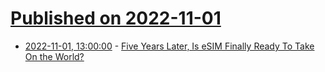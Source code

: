 # [Published on 2022-11-01](index.md)

* [2022-11-01, 13:00:00](https://mobile.slashdot.org/story/22/11/01/0436248/five-years-later-is-esim-finally-ready-to-take-on-the-world?utm_source=rss1.0mainlinkanon&utm_medium=feed) - [Five Years Later, Is eSIM Finally Ready To Take On the World?](https://mobile.slashdot.org/story/22/11/01/0436248/five-years-later-is-esim-finally-ready-to-take-on-the-world?utm_source=rss1.0mainlinkanon&utm_medium=feed)
